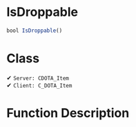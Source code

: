 # IsDroppable
```js	
bool IsDroppable()
```
# Class
✔ `Server: CDOTA_Item`  
✔ `Client: C_DOTA_Item`  

# Function Description

